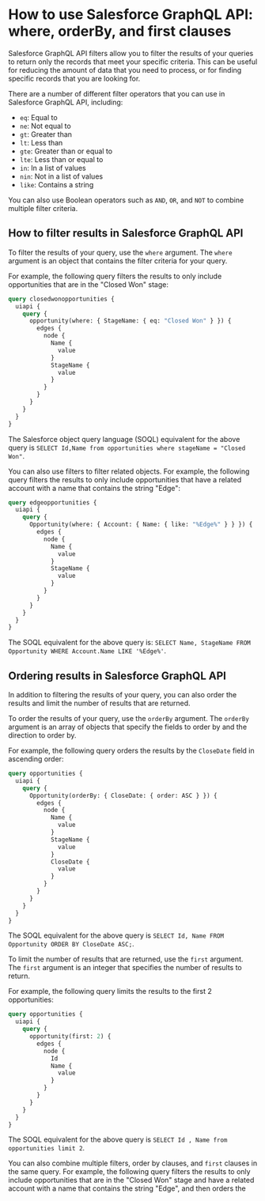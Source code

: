 # How to use Salesforce GraphQL API: where, orderBy, and first clauses

Salesforce GraphQL API filters allow you to filter the results of your queries to return only the records that meet your specific criteria. This can be useful for reducing the amount of data that you need to process, or for finding specific records that you are looking for.

There are a number of different filter operators that you can use in Salesforce GraphQL API, including:

- `eq`: Equal to
- `ne`: Not equal to
- `gt`: Greater than
- `lt`: Less than
- `gte`: Greater than or equal to
- `lte`: Less than or equal to
- `in`: In a list of values
- `nin`: Not in a list of values
- `like`: Contains a string

You can also use Boolean operators such as `AND`, `OR`, and `NOT` to combine multiple filter criteria.

## How to filter results in Salesforce GraphQL API

To filter the results of your query, use the `where` argument. The `where` argument is an object that contains the filter criteria for your query.

For example, the following query filters the results to only include opportunities that are in the "Closed Won" stage:

```graphql
query closedwonopportunities {
  uiapi {
    query {
      opportunity(where: { StageName: { eq: "Closed Won" } }) {
        edges {
          node {
            Name {
              value
            }
            StageName {
              value
            }
          }
        }
      }
    }
  }
}
```

The Salesforce object query language (SOQL) equivalent for the above query is `SELECT Id,Name from opportunities where stageName = "Closed Won"`.

You can also use filters to filter related objects. For example, the following query filters the results to only include opportunities that have a related account with a name that contains the string "Edge":

```graphql
query edgeopportunities {
  uiapi {
    query {
      Opportunity(where: { Account: { Name: { like: "%Edge%" } } }) {
        edges {
          node {
            Name {
              value
            }
            StageName {
              value
            }
          }
        }
      }
    }
  }
}
```

The SOQL equivalent for the above query is: `SELECT Name, StageName FROM Opportunity WHERE Account.Name LIKE '%Edge%'`.

## Ordering results in Salesforce GraphQL API

In addition to filtering the results of your query, you can also order the results and limit the number of results that are returned.

To order the results of your query, use the `orderBy` argument. The `orderBy` argument is an array of objects that specify the fields to order by and the direction to order by.

For example, the following query orders the results by the `CloseDate` field in ascending order:

```graphql
query opportunities {
  uiapi {
    query {
      Opportunity(orderBy: { CloseDate: { order: ASC } }) {
        edges {
          node {
            Name {
              value
            }
            StageName {
              value
            }
            CloseDate {
              value
            }
          }
        }
      }
    }
  }
}
```

The SOQL equivalent for the above query is `SELECT Id, Name FROM Opportunity ORDER BY CloseDate ASC;`.

To limit the number of results that are returned, use the `first` argument. The `first` argument is an integer that specifies the number of results to return.

For example, the following query limits the results to the first 2 opportunities:

```graphql
query opportunities {
  uiapi {
    query {
      opportunity(first: 2) {
        edges {
          node {
            Id
            Name {
              value
            }
          }
        }
      }
    }
  }
}
```

The SOQL equivalent for the above query is `SELECT Id , Name from opportunities limit 2`.

You can also combine multiple filters, order by clauses, and `first` clauses in the same query. For example, the following query filters the results to only include opportunities that are in the "Closed Won" stage and have a related account with a name that contains the string "Edge", and then orders the
